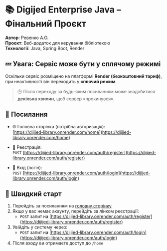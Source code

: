 # 📚 Digijed Enterprise Java – Фінальний Проєкт

**Автор**: Ревенко А.О.  
**Проєкт**: Веб-додаток для керування бібліотекою  
**Технології**: Java, Spring Boot, Render


## 💤 Увага: Сервіс може бути у сплячому режимі

Оскільки сервіс розміщено на платформі **Render (безкоштовний тариф)**, при неактивності він переходить у **сплячий режим**.

> 🕒 Після переходу за будь-яким посиланням може знадобитися **декілька хвилин**, щоб сервер «прокинувся».

## 🔗 Посилання

- 🌐 Головна сторінка (потрібна авторизація):  
  [https://dijijed-library.onrender.com/home](https://dijijed-library.onrender.com/home)

- 📝 Реєстрація:  
  `POST` [https://dijijed-library.onrender.com/auth/register](https://dijijed-library.onrender.com/auth/register)

- 🔐 Вхід (логін):  
  `POST` [https://dijijed-library.onrender.com/auth/login](https://dijijed-library.onrender.com/auth/login)

## 🚀 Швидкий старт

1. Перейдіть за посиланням на [головну сторінку](https://dijijed-library.onrender.com/home)
2. Якщо у вас немає акаунту, перейдіть за лінком реєстрації:
   - `POST` запит на [https://dijijed-library.onrender.com/auth/register](https://dijijed-library.onrender.com/auth/register)
3. Увійдіть у систему через:
   - `POST` запит на [https://dijijed-library.onrender.com/auth/login](https://dijijed-library.onrender.com/auth/login)
4. Після входу ви отримаєте доступ до `/home`


